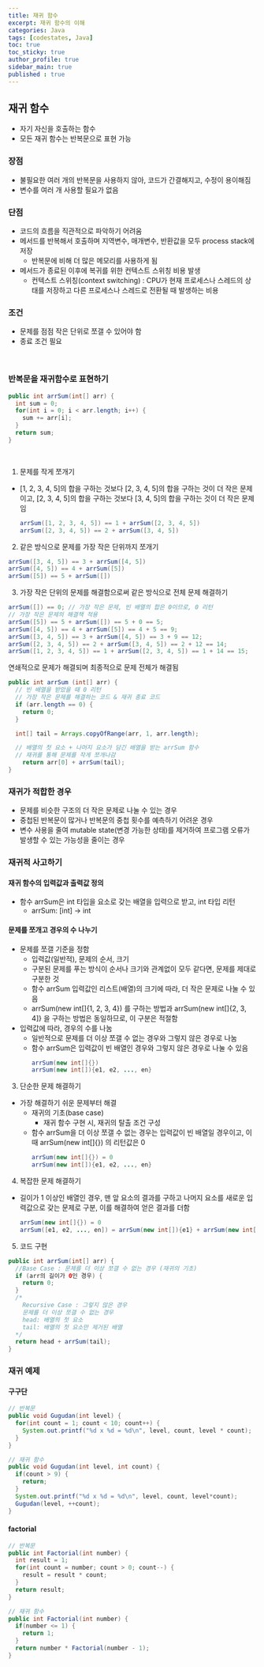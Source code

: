 ```yaml
---
title: 재귀 함수
excerpt: 재귀 함수의 이해
categories: Java
tags: [codestates, Java]
toc: true
toc_sticky: true
author_profile: true
sidebar_main: true
published : true
---
```


## 재귀 함수
- 자기 자신을 호출하는 함수
- 모든 재귀 함수는 반복문으로 표현 가능

### 장점
- 불필요한 여러 개의 반복문을 사용하지 않아, 코드가 간결해지고, 수정이 용이해짐
- 변수를 여러 개 사용할 필요가 없음

### 단점
- 코드의 흐름을 직관적으로 파악하기 어려움
- 메서드를 반복해서 호출하며 지역변수, 매개변수, 반환값을 모두 process stack에 저장
  - 반복문에 비해 더 많은 메모리를 사용하게 됨
- 메서드가 종료된 이후에 복귀를 위한 컨텍스트 스위칭 비용 발생
  - 컨텍스트 스위칭(context switching) : CPU가 현재 프로세스나 스레드의 상태를 저장하고 다른 프로세스나 스레드로 전환될 때 발생하는 비용

### 조건 
- 문제를 점점 작은 단위로 쪼갤 수 있어야 함
- 종료 조건 필요

<br>

### 반복문을 재귀함수로 표현하기

```java
public int arrSum(int[] arr) {
  int sum = 0;
  for(int i = 0; i < arr.length; i++) {
    sum += arr[i];
  }
  return sum;
}
```

<br>

1. 문제를 작게 쪼개기
- [1, 2, 3, 4, 5]의 합을 구하는 것보다 [2, 3, 4, 5]의 합을 구하는 것이 더 작은 문제이고, [2, 3, 4, 5]의 합을 구하는 것보다 [3, 4, 5]의 합을 구하는 것이 더 작은 문제임
  ```java
  arrSum([1, 2, 3, 4, 5]) == 1 + arrSum([2, 3, 4, 5])
  arrSum([2, 3, 4, 5]) == 2 + arrSum([3, 4, 5])
  ```

2. 같은 방식으로 문제를 가장 작은 단위까지 쪼개기
  ```java
  arrSum([3, 4, 5]) == 3 + arrSum([4, 5])
  arrSum([4, 5]) == 4 + arrSum([5])
  arrSum([5]) == 5 + arrSum([])
  ```

3. 가장 작은 단위의 문제를 해결함으로써 같은 방식으로 전체 문제 해결하기

  ```java
  arrSum([]) == 0; // 가장 작은 문제, 빈 배열의 합은 0이므로, 0 리턴
  // 가장 작은 문제의 해결책 적용
  arrSum([5]) == 5 + arrSum([]) == 5 + 0 == 5;
  arrSum([4, 5]) == 4 + arrSum([5]) == 4 + 5 == 9;
  arrSum([3, 4, 5]) == 3 + arrSum([4, 5]) == 3 + 9 == 12;
  arrSum([2, 3, 4, 5]) == 2 + arrSum([3, 4, 5]) == 2 + 12 == 14;
  arrSum([1, 2, 3, 4, 5]) == 1 + arrSum([2, 3, 4, 5]) == 1 + 14 == 15;
  ```
연쇄적으로 문제가 해결되며 최종적으로 문제 전체가 해결됨

```java
public int arrSum (int[] arr) {
  // 빈 배열을 받았을 때 0 리턴
  // 가장 작은 문제를 해결하는 코드 & 재귀 종료 코드
  if (arr.length == 0) {
    return 0;
  }

  int[] tail = Arrays.copyOfRange(arr, 1, arr.length);

  // 배열의 첫 요소 + 나머지 요소가 담긴 배열을 받는 arrSum 함수
  // 재귀를 통해 문제를 작게 쪼개나감
	return arr[0] + arrSum(tail);
}
```

### 재귀가 적합한 경우

- 문제를 비슷한 구조의 더 작은 문제로 나눌 수 있는 경우
- 중첩된 반복문이 많거나 반복문의 중첩 횟수를 예측하기 어려운 경우
- 변수 사용을 줄여 mutable state(변경 가능한 상태)를 제거하여 프로그램 오류가 발생할 수 있는 가능성을 줄이는 경우

### 재귀적 사고하기

#### 재귀 함수의 입력값과 출력값 정의
- 함수 arrSum은 int 타입을 요소로 갖는 배열을 입력으로 받고, int 타입 리턴
  - arrSum: [int] -> int

#### 문제를 쪼개고 경우의 수 나누기
- 문제를 쪼갤 기준을 정함
  - 입력값(일반적), 문제의 순서, 크기 
  - 구분된 문제를 푸는 방식이 순서나 크기와 관계없이 모두 같다면, 문제를 제대로 구분한 것
  - 함수 arrSum 입력값인 리스트(배열)의 크기에 따라, 더 작은 문제로 나눌 수 있음
  - arrSum(new int[]{1, 2, 3, 4}) 를 구하는 방법과 arrSum(new int[]{2, 3, 4]} 을 구하는 방법은 동일하므로, 이 구분은 적절함
- 입력값에 따라, 경우의 수를 나눔 
  - 일반적으로 문제를 더 이상 쪼갤 수 없는 경우와 그렇지 않은 경우로 나눔
  - 함수 arrSum은 입력값이 빈 배열인 경우와 그렇지 않은 경우로 나눌 수 있음 
    ```java
    arrSum(new int[]{}) 
    arrSum(new int[]){e1, e2, ..., en}
    ```

3. 단순한 문제 해결하기
- 가장 해결하기 쉬운 문제부터 해결 
  - 재귀의 기초(base case)
    - 재귀 함수 구현 시, 재귀의 탈출 조건 구성
  - 함수 arrSum을 더 이상 쪼갤 수 없는 경우는 입력값이 빈 배열일 경우이고, 이때 arrSum(new int[]{}) 의 리턴값은 0
    ```java
    arrSum(new int[]{}) = 0 
    arrSum(new int[]){e1, e2, ..., en}
    ```

4. 복잡한 문제 해결하기
- 길이가 1 이상인 배열인 경우, 맨 앞 요소의 결과를 구하고 나머지 요소를 새로운 입력값으로 갖는 문제로 구분, 이를 해결하여 얻은 결과를 더함

  ```java
  arrSum(new int[]{}) = 0 
  arrSum([e1, e2, ..., en]) = arrSum(new int[]){e1} + arrSum(new int[]){e2, ..., en}
  ```

5. 코드 구현

  ```java
  public int arrSum(int[] arr) {
    //Base Case : 문제를 더 이상 쪼갤 수 없는 경우 (재귀의 기초)
    if (arr의 길이가 0인 경우) {
      return 0;
    }
    /*
      Recursive Case : 그렇지 않은 경우
      문제를 더 이상 쪼갤 수 없는 경우
      head: 배열의 첫 요소
      tail: 배열의 첫 요소만 제거된 배열
    */
    return head + arrSum(tail);
  }
  ```

### 재귀 예제  

#### 구구단

```java
// 반복문
public void Gugudan(int level) {
  for(int count = 1; count < 10; count++) {
    System.out.printf("%d x %d = %d\n", level, count, level * count);
  }
}

// 재귀 함수
public void Gugudan(int level, int count) {
  if(count > 9) {
    return;
  }
  System.out.printf("%d x %d = %d\n", level, count, level*count);
  Gugudan(level, ++count);
}
```

#### factorial

```java
// 반복문
public int Factorial(int number) {
  int result = 1;
  for(int count = number; count > 0; count--) {
    result = result * count;
  }
  return result;
}

// 재귀 함수
public int Factorial(int number) {
  if(number <= 1) {
    return 1;
  }
  return number * Factorial(number - 1);
}
```
